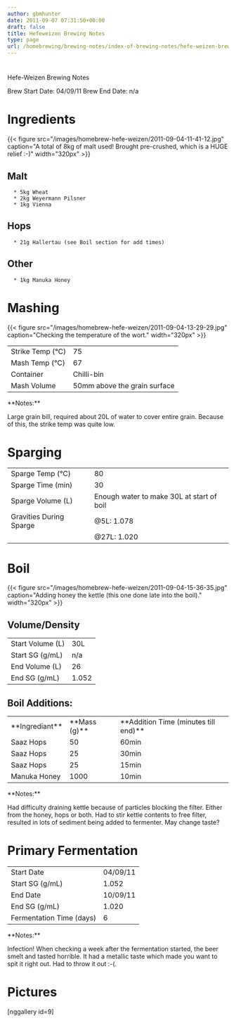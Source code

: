 ```yaml
---
author: gbmhunter
date: 2011-09-07 07:31:50+00:00
draft: false
title: Hefeweizen Brewing Notes
type: page
url: /homebrewing/brewing-notes/index-of-brewing-notes/hefe-weizen-brewing-notes
---
```


# 


Hefe-Weizen Brewing Notes

Brew Start Date: 04/09/11
Brew End Date: n/a


# Ingredients


{{< figure src="/images/homebrew-hefe-weizen/2011-09-04-11-41-12.jpg" caption="A total of 8kg of malt used! Brought pre-crushed, which is a HUGE relief :-)"  width="320px" >}}


## Malt





	  * 5kg Wheat
	  * 2kg Weyermann Pilsner
	  * 1kg Vienna



## Hops





	  * 21g Hallertau (see Boil section for add times)



## Other





	  * 1kg Manuka Honey



# Mashing


{{< figure src="/images/homebrew-hefe-weizen/2011-09-04-13-29-29.jpg" caption="Checking the temperature of the wort."  width="320px" >}}
<table border="0" >
<tbody >
<tr >

<td >Strike Temp (°C)
</td>

<td >75
</td>
</tr>
<tr >

<td >Mash Temp (°C)
</td>

<td >67
</td>
</tr>
<tr >

<td >Container
</td>

<td >Chilli-bin
</td>
</tr>
<tr >

<td >Mash Volume
</td>

<td >50mm above the grain surface
</td>
</tr>
</tbody>
</table>
**Notes:**

Large grain bill, required about 20L of water to cover entire grain. Because of this, the strike temp was quite low.


# Sparging


<table border="0" >
<tbody >
<tr >

<td >Sparge Temp (°C)
</td>

<td >80
</td>
</tr>
<tr >

<td >Sparge Time (min)
</td>

<td >30
</td>
</tr>
<tr >

<td >Sparge Volume (L)
</td>

<td >Enough water to make 30L at start of boil
</td>
</tr>
<tr >

<td >Gravities During Sparge
</td>

<td >@5L: 1.078
</td>
</tr>
<tr >

<td >
</td>

<td >@27L: 1.020
</td>
</tr>
</tbody>
</table>


# Boil


{{< figure src="/images/homebrew-hefe-weizen/2011-09-04-15-36-35.jpg" caption="Adding honey the kettle (this one done late into the boil)."  width="320px" >}}


## Volume/Density


<table border="0" >
<tbody >
<tr >

<td >Start Volume (L)
</td>

<td >30L
</td>
</tr>
<tr >

<td >Start SG (g/mL)
</td>

<td >n/a
</td>
</tr>
<tr >

<td >End Volume (L)
</td>

<td >26
</td>
</tr>
<tr >

<td >End SG (g/mL)
</td>

<td >1.052
</td>
</tr>
</tbody>
</table>


## Boil Additions:


<table border="0" >
<tbody >
<tr >

<td >**Ingrediant**
</td>

<td >**Mass (g)**
</td>

<td >**Addition Time (minutes till end)**
</td>
</tr>
<tr >

<td >Saaz Hops
</td>

<td >50
</td>

<td >60min
</td>
</tr>
<tr >

<td >Saaz Hops
</td>

<td >25
</td>

<td >30min
</td>
</tr>
<tr >

<td >Saaz Hops
</td>

<td >25
</td>

<td >15min
</td>
</tr>
<tr >

<td >Manuka Honey
</td>

<td >1000
</td>

<td >10min
</td>
</tr>
</tbody>
</table>
**Notes:**

Had difficulty draining kettle because of particles blocking the filter. Either from the honey, hops or both. Had to stir kettle contents to free filter, resulted in lots of sediment being added to fermenter. May change taste?


# Primary Fermentation


<table border="0" >
<tbody >
<tr >

<td >Start Date
</td>

<td >04/09/11
</td>
</tr>
<tr >

<td >Start SG (g/mL)
</td>

<td >1.052
</td>
</tr>
<tr >

<td >End Date
</td>

<td >10/09/11
</td>
</tr>
<tr >

<td >End SG (g/mL)
</td>

<td >1.020
</td>
</tr>
<tr >

<td >Fermentation Time (days)
</td>

<td >6
</td>
</tr>
</tbody>
</table>
**Notes:**

Infection! When checking a week after the fermentation started, the beer smelt and tasted horrible. It had a metallic taste which made you want to spit it right out. Had to throw it out :-(.


# Pictures


[nggallery id=9]

